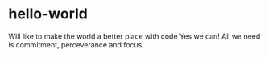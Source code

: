 # hello-world
Will like to make the world a better place with code
Yes we can! All we need is commitment, perceverance and focus.